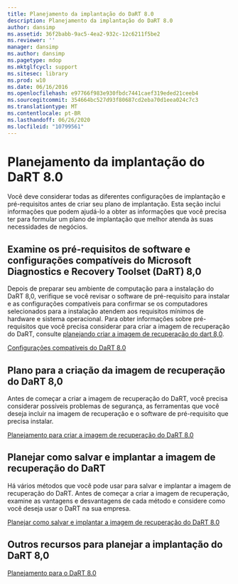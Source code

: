 ```yaml
---
title: Planejamento da implantação do DaRT 8.0
description: Planejamento da implantação do DaRT 8.0
author: dansimp
ms.assetid: 36f2babb-9ac5-4ea2-932c-12c6211f5be2
ms.reviewer: ''
manager: dansimp
ms.author: dansimp
ms.pagetype: mdop
ms.mktglfcycl: support
ms.sitesec: library
ms.prod: w10
ms.date: 06/16/2016
ms.openlocfilehash: e97766f983e930fbdc7441caef319eded21ceeb4
ms.sourcegitcommit: 354664bc527d93f80687cd2eba70d1eea024c7c3
ms.translationtype: MT
ms.contentlocale: pt-BR
ms.lasthandoff: 06/26/2020
ms.locfileid: "10799561"
---
```

# Planejamento da implantação do DaRT 8.0


Você deve considerar todas as diferentes configurações de implantação e pré-requisitos antes de criar seu plano de implantação. Esta seção inclui informações que podem ajudá-lo a obter as informações que você precisa ter para formular um plano de implantação que melhor atenda às suas necessidades de negócios.

## Examine os pré-requisitos de software e configurações compatíveis do Microsoft Diagnostics e Recovery Toolset (DaRT) 8,0


Depois de preparar seu ambiente de computação para a instalação do DaRT 8,0, verifique se você revisar o software de pré-requisito para instalar e as configurações compatíveis para confirmar se os computadores selecionados para a instalação atendem aos requisitos mínimos de hardware e sistema operacional. Para obter informações sobre pré-requisitos que você precisa considerar para criar a imagem de recuperação do DaRT, consulte [planejando criar a imagem de recuperação do dart 8,0](planning-to-create-the-dart-80-recovery-image-dart-8.md).

[Configurações compatíveis do DaRT 8.0](dart-80-supported-configurations-dart-8.md)

## Plano para a criação da imagem de recuperação do DaRT 8,0


Antes de começar a criar a imagem de recuperação do DaRT, você precisa considerar possíveis problemas de segurança, as ferramentas que você deseja incluir na imagem de recuperação e o software de pré-requisito que precisa instalar.

[Planejamento para criar a imagem de recuperação do DaRT 8.0](planning-to-create-the-dart-80-recovery-image-dart-8.md)

## Planejar como salvar e implantar a imagem de recuperação do DaRT


Há vários métodos que você pode usar para salvar e implantar a imagem de recuperação do DaRT. Antes de começar a criar a imagem de recuperação, examine as vantagens e desvantagens de cada método e considere como você deseja usar o DaRT na sua empresa.

[Planejar como salvar e implantar a imagem de recuperação do DaRT 8.0](planning-how-to-save-and-deploy-the-dart-80-recovery-image-dart-8.md)

## Outros recursos para planejar a implantação do DaRT 8,0


[Planejamento para o DaRT 8.0](planning-for-dart-80-dart-8.md)

 

 





